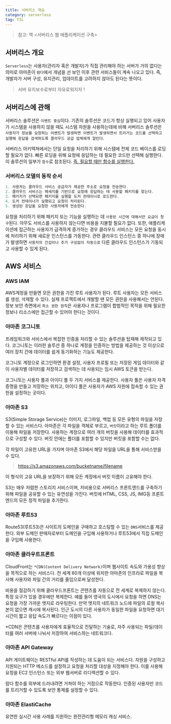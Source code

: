 ```yaml
---
title: 서버리스 개요
category: serverless
tag: TIL
---
```


> 참고: 책 \<서버리스 웹 애플리케이션 구축>

## 서버리스 개요 

`Serverless`는 사용자(관리자 혹은 개발자)가 직접 관리해야 하는 서버가 거의 없다는 의미로 아마존이 `람다`에서 개념을 선 보인 이후 관련 서비스들이 계속 나오고 있다. 즉, 개발자가 서버 구성, 유지관리, 업데이트를 고려하지 않아도 된다는 뜻이다.

> 서버 유지보수로부터 자유로워지자 !

## 서버리스에 관해

서버리스 솔루션은 `이벤트 중심`이다. 기존의 솔루션은 코드가 항상 실행되고 있어 사용자가 시스템을 사용하지 않을 때도 시스템 자원을 사용하는데에 비해 서버리스 솔루션은 `사용자가 정보를 요청하는 이벤트가 발생하면 이벤트가 발생하면서 트리거는 코드를 선택하고 실행해 응답을 검색하도록 클라우드 공급 업체에게 알린다`. 


서버리스 아키텍쳐에서는 단일 요청을 처리하기 위해 시스템에 전체 코드 베이스를 로딩할 필요가 없다. 빠른 로딩을 위해 요청에 응답하는 데 필요한 코드만 선택해 실행한다. 이 솔루션의 일부가 `함수`로 참조된다. <u>즉, 필요할 때만 함수를 실행한다.</u>


### 서버리스 모델의 동작 순서

```js
1. 사용자는 클라우드 서비스 공급자가 제공한 주소로 요청을 전송한다.
2. 클라우드 서비스는 메세지를 기반으로 요청에 응답하는 데 사용할 패키지를 찾는다.
3. 패키지가 선택되면 패키지를 실행할 도커 컨테이너로 로드한다.
4. 도커 컨테이너가 실행되고 요청이 처리된다.
5. 생성된 응답을 요청한 사용자에게 전송한다.
```


요청을 처리하기 위해 패키지 또는 기능을 실행하는 데 `사용된 시간에 대해서만 요금이 청구`된다. 아무도 서비스를 사용하지 않는다면 비용을 지불할 필요가 없다. 또한, 애플리케이션에 접근하는 사용자가 급격하게 증가하는 경우 클라우드 서비스는 모든 요청을 동시에 처리하기 위해 새로운 인스턴스를 가동한다. 관련 클라우드 인스턴스 중 하나에 장애가 발생하면 `사용자의 간섭이나 추가 구성없이 자동으로` 다른 클라우드 인스턴스가 기동되고 사용할 수 있게 된다.

## AWS 서비스

### AWS IAM

AWS계정을 만들면 모든 권한을 가진 루트 사용자가 된다. 루트 사용자는 모든 서비스를 생성, 삭제할 수 있다. 실제 프로젝트에서 개발할 땐 모든 권한을 사용해서는 안된다. 정보 보안 측면에서 `최소 권한 원칙`은 사용자나 프로그램이 합법적인 목적을 위해 필요한 정보나 리소스에만 접근할 수 있어야 한다는 것이다.

### 아마존 코그니토

프레임워크와 서비스에서 복잡한 인증을 처리할 수 있는 솔루션을 탑재해 제작되고 있다. 코그니토는 이러한 솔루션 중 하나로 계정을 인증하는 방법을 제공하는 것 이상으로 여러 장치 간에 데이터를 쉽게 동기화하는 기능도 제공한다.


코그니토 계정으로 로그인하면 환경 설정, 사용자 프로필 또는 저장된 게임 데이터와 같이 사용자별 데이터를 저장하고 검색하는 데 사용되는 임시 AWS 토큰을 받는다.


코그니토는 사용자 풀과 아이디 풀 두 가지 서비스를 제공한다. 사용자 풀은 사용자 자격증명을 만들고 저장하는 위치고, 아이디 풀은 사용자가 AWS 자원에 접속할 수 있는 권한을 설정하는 곳이다.

### 아마존 S3

S3(Simple Storage Service)는 이미지, 로그파일, 백업 등 모든 유형의 파일을 저장할 수 있는 서비스다. 아마존은 각 파일을 객체로 부르고, `버킷`이라고 하는 루트 폴더를 이용해 파일을 저장한다. 사용하는 계정으로 여러 개의 버킷을 사용해 데이터를 효과적으로 구성할 수 있다. 버킷 안에는 폴더를 포함할 수 있지만 버킷을 포함할 수는 없다.


각 파일이 고유한 URL을 가지며 아마존 S3에서 해당 파일을 URL을 통해 서비스받을 수 있다.

> https://s3.amazonaws.com/bucketname/filename

이 형식의 고유 URL을 보장하기 위해 모든 계정에서 버킷 이름이 고유해야 한다.



S3는 매우 저렴한 스토리지 서비스이며, 저비용으로 서버리스 프론트엔드를 구축하기 위해 파일을 공유할 수 있는 유연성을 가진다. 버킷에 HTML, CSS, JS, IMG등 프론트엔드의 모든 정적 파일을 추가한다. 


### 아마존 루트53

Route53(루트53)은 사이트의 도메인을 구매하고 호스팅할 수 있는 `DNS`서비스를 제공한다. 외부 도메인 판매자로부터 도메인을 구입해 사용하거나 루트53에서 직접 도메인을 구입해 사용한다.

### 아마존 클라우트프론트

CloudFront는 `*CDN(Content Delivery Network)`이며 웹사이트 속도와 가용성 향상을 목적으로 하는 서비스다. 전 세계 60개 이상에 위치한 아마존의 인프라로 파일을 복사해 사용자와 파일 간의 거리를 줄임으로써 달성한다. 


비용을 절감하기 위해 클라우드프론트는 콘텐츠를 자동으로 전 세계로 복제하지 않는다. 특정 요구가 있을 경우에만 복제한다. 예를 들어 영국의 도시에서 요청을 하면 DNS는 요청을 가장 가까운 엣지로 라우팅한다. 만약 엣지의 네트워크 노드에 파일의 로컬 복사본이 없으면 캐시에 복사된다. 인근 도시의 다른 사용자가 동일한 파일을 요청하면 대기 시간이 짧고 응답 속도가 빠르다는 이점이 있다.

*CDN은 콘텐츠를 사용자에게 효율적으로 전달하는 기술로, 자주 사용되는 파일/데이터를 여러 서버에 나눠서 저장하여 서비스하는 네트워크다.

### 아마존 API Gateway

API 게이트웨이는 RESTful API를 작성하는 데 도움이 되는 서비스다. 자원을 구성하고 지원되는 HTTP 메소드를 설정하고 요청을 처리할 대상을 지정해야 한다. 이를 사용해 요청을 EC2 인스턴스 또는 외부 웹서버로 리디렉션할 수 있다.

람다 함수를 외부에 드러내려면 거쳐야 하는 거점으로 작동한다. 인증된 사용자만 코드를 트리거할 수 있도록 보안 통제를 설정할 수 있다.

### 아마존 ElastiCache

유연한 실시간 사용 사례를 지원하는 완전관리형 메모리 캐싱 서비스.